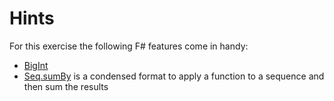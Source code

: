 # Hints

For this exercise the following F# features come in handy:

- [BigInt](https://docs.microsoft.com/en-us/dotnet/api/system.numerics.biginteger?view=net-5.0)
- [Seq.sumBy](https://fsharp.github.io/fsharp-core-docs/reference/fsharp-collections-seqmodule.html#sumBy) is a condensed format to apply a function to a sequence and then sum the results

